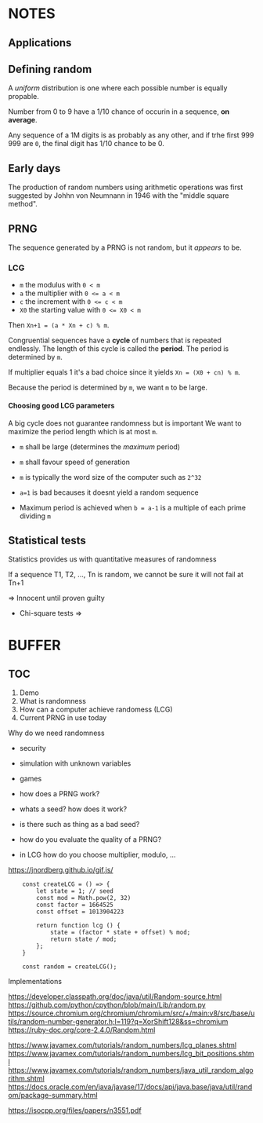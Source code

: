 # NOTES

## Applications

## Defining random

A *uniform* distribution is one where each possible number
is equally propable.

Number from 0 to 9 have a 1/10 chance of occurin in a
sequence, **on average**.

Any sequence of a 1M digits is as probably as any other, and
if trhe first 999 999 are `0`, the final digit has 1/10 chance
 to be 0.

## Early days

The production of random numbers using arithmetic operations
was first suggested by Johhn von Neumnann in 1946 with the "middle square method".

## PRNG

The sequence generated by a PRNG is not random, but it *appears* to be.

### LCG

- `m` the modulus with `0 < m`
- `a` the multiplier with `0 <= a < m`
- `c` the increment with `0 <= c < m`
- `X0` the starting value with `0 <= X0 < m`

Then `Xn+1 = (a * Xn + c) % m`.

Congruential sequences have a **cycle** of numbers that is repeated endlessly. The length of this cycle is called the **period**. The period is determined by `m`.

If multiplier equals 1 it's a bad choice since it yields
`Xn = (X0 + cn) % m`.

Because the period is determined by `m`, we want `m` to be large.

#### Choosing good LCG parameters

A big cycle does not guarantee randomness but is important
We want to maximize the period length which is at most `m`.

- `m` shall be large (determines the _maximum_ period)
- `m` shall favour speed of generation
- `m` is typically the word size of the computer such as `2^32`

- `a=1` is bad becauses it doesnt yield a random sequence
- Maximum period is achieved when `b = a-1` is a multiple of
each prime dividing `m`

##  Statistical tests

Statistics provides us with quantitative measures of randomness

If a sequence T1, T2, ..., Tn is random, we cannot be sure
it will not fail at Tn+1

=> Innocent until proven guilty

- Chi-square tests
=> 

# BUFFER

## TOC

1. Demo
2. What is randomness
3. How can a computer achieve randomess (LCG)
4. Current PRNG in use today




Why do we need randomness

- security
- simulation with unknown variables
- games



- how does a PRNG work?
- whats a seed? how does it work?
- is there such as thing as a bad seed?
- how do you evaluate the quality of a PRNG?
- in LCG how do you choose multiplier, modulo, ...

https://jnordberg.github.io/gif.js/


        const createLCG = () => {
            let state = 1; // seed
            const mod = Math.pow(2, 32)
            const factor = 1664525
            const offset = 1013904223

            return function lcg () {
                state = (factor * state + offset) % mod;
                return state / mod;
            };
        }

        const random = createLCG();


Implementations

https://developer.classpath.org/doc/java/util/Random-source.html
https://github.com/python/cpython/blob/main/Lib/random.py
https://source.chromium.org/chromium/chromium/src/+/main:v8/src/base/utils/random-number-generator.h;l=119?q=XorShift128&ss=chromium
https://ruby-doc.org/core-2.4.0/Random.html

https://www.javamex.com/tutorials/random_numbers/lcg_planes.shtml
https://www.javamex.com/tutorials/random_numbers/lcg_bit_positions.shtml
https://www.javamex.com/tutorials/random_numbers/java_util_random_algorithm.shtml
https://docs.oracle.com/en/java/javase/17/docs/api/java.base/java/util/random/package-summary.html

https://isocpp.org/files/papers/n3551.pdf